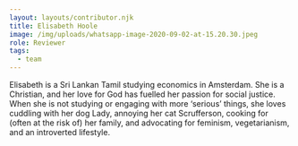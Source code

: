 ```yaml
---
layout: layouts/contributor.njk
title: Elisabeth Hoole
image: /img/uploads/whatsapp-image-2020-09-02-at-15.20.30.jpeg
role: Reviewer
tags:
  - team
---
```

Elisabeth is a Sri Lankan Tamil studying economics in Amsterdam. She is a Christian, and her love for God has fuelled her passion for social justice. When she is not studying or engaging with more ‘serious’ things, she loves cuddling with her dog Lady, annoying her cat Scrufferson, cooking for (often at the risk of) her family, and advocating for feminism, vegetarianism, and an introverted lifestyle.